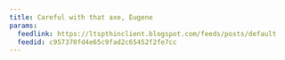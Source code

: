 ```yaml
---
title: Careful with that axe, Eugene
params:
  feedlink: https://ltspthinclient.blogspot.com/feeds/posts/default
  feedid: c957370fd4e65c9fad2c65452f2fe7cc
---
```


